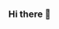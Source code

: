 ### Hi there 👋

<!--
**sean-a-nguyen/sean-a-nguyen** is a ✨ _special_ ✨ repository because its `README.md` (this file) appears on your GitHub profile.

Here are some ideas to get you started:

- 🔭 I’m currently working on **a Black History Month Infographic.**
- 🌱 I’m currently learning Python and SQL.
- 👯 I’m looking to collaborate on any projects related to product, sports, and marketing analytics.
- 💬 Ask me about photography!
- 📫 How to reach me: [LinkedIn](https://www.linkedin.com/in/sean-a-nguyen/)
- 😄 Pronouns: He/Him
